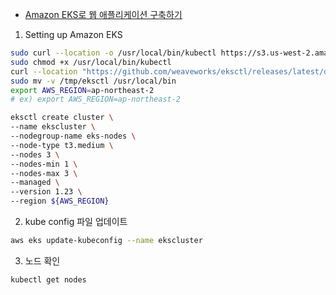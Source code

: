 - [Amazon EKS로 웹 애플리케이션 구축하기](https://catalog.us-east-1.prod.workshops.aws/workshops/9c0aa9ab-90a9-44a6-abe1-8dff360ae428/ko-KR)


1. Setting up Amazon EKS

```bash
sudo curl --location -o /usr/local/bin/kubectl https://s3.us-west-2.amazonaws.com/amazon-eks/1.23.7/2022-06-29/bin/linux/amd64/kubectl
sudo chmod +x /usr/local/bin/kubectl
curl --location "https://github.com/weaveworks/eksctl/releases/latest/download/eksctl_$(uname -s)_amd64.tar.gz" | tar xz -C /tmp
sudo mv -v /tmp/eksctl /usr/local/bin
export AWS_REGION=ap-northeast-2
# ex) export AWS_REGION=ap-northeast-2

eksctl create cluster \
--name ekscluster \
--nodegroup-name eks-nodes \
--node-type t3.medium \
--nodes 3 \
--nodes-min 1 \
--nodes-max 3 \
--managed \
--version 1.23 \
--region ${AWS_REGION}

```


2. kube config 파일 업데이트

```bash
aws eks update-kubeconfig --name ekscluster
```


3. 노드 확인

```bash
kubectl get nodes
```